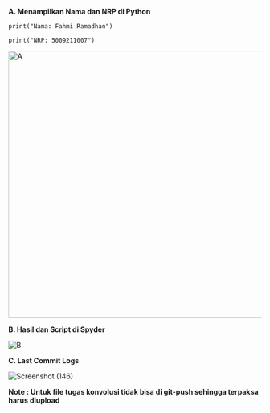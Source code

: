 **A. Menampilkan Nama dan NRP di Python**

```
print("Nama: Fahmi Ramadhan")

print("NRP: 5009211007")
```

<img width="532" alt="A" src="https://github.com/ITStudent123/tugas-sinyal/assets/90102620/8268d1b7-d3ff-4389-a709-cddc5a59df52">



**B. Hasil dan Script di Spyder**



![B](https://github.com/ITStudent123/tugas-sinyal/assets/90102620/df89e5cb-9c5f-46d8-9609-002e6e1e0eb4)




**C. Last Commit Logs**

![Screenshot (146)](https://github.com/ITStudent123/tugas-sinyal/assets/90102620/d06f0a72-4162-4c00-94c9-a45e7d4d444c)


**Note : Untuk file tugas konvolusi tidak bisa di git-push sehingga terpaksa harus diupload**
